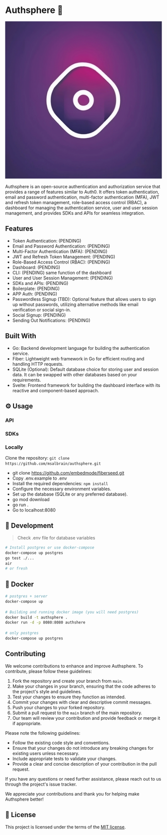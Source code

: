 # Authsphere 🔐

![authspere](authsphere_logo.jpeg)


Authsphere is an open-source authentication and authorization service that provides a range of features similar to Auth0. It offers token authentication, email and password authentication, multi-factor authentication (MFA), JWT and refresh token management, role-based access control (RBAC), a dashboard for managing the authentication service, user and user session management, and provides SDKs and APIs for seamless integration.

## Features

- Token Authentication: (PENDING)
- Email and Password Authentication: (PENDING)
- Multi-Factor Authentication (MFA): (PENDING)
- JWT and Refresh Token Management: (PENDING)
- Role-Based Access Control (RBAC): (PENDING)
- Dashboard: (PENDING)
- CLI: (PENDING) same function of the dashboard
- User and User Session Management: (PENDING)
- SDKs and APIs: (PENDING)
- Boilerplate: (PENDING)
- APP Auth: (PENDING)
- Passwordless Signup (TBD): Optional feature that allows users to sign up without passwords, utilizing alternative methods like email verification or social sign-in.
- Social Signup: (PENDING)
- Sending Out Notifications: (PENDING)



## Built With

- Go: Backend development language for building the authentication service.
- Fiber: Lightweight web framework in Go for efficient routing and handling HTTP requests.
- SQLite (Optional): Default database choice for storing user and session data. It can be swapped with other databases based on your requirements.
- Svelte: Frontend framework for building the dashboard interface with its reactive and component-based approach.


## ⚙️ Usage

### API 

### SDKs

### Locally

Clone the repository: `git clone https://github.com/msalbrain/authsphere.git`

- git clone https://github.com/embedmode/fiberseed.git
- Copy .env.example to .env
- Install the required dependencies: `npm install`
- Configure the necessary environment variables.
- Set up the database (SQLite or any preferred database).
- go mod download
- go run .
- Go to localhost:8080

## 🚧 Development

> Check .env file for database variables

```sh
# Install postgres or use docker-compose
docker-compose up postgres
go test ./...
air
# or fresh
```

## 🐳 Docker

```sh
# postgres + server
docker-compose up

# Building and running docker image (you will need postgres)
docker build -t authsphere .
docker run -d -p 8080:8080 authshere

# only postgres
docker-compose up postgres
```


## Contributing

We welcome contributions to enhance and improve Authsphere. To contribute, please follow these guidelines:

1. Fork the repository and create your branch from `main`.
2. Make your changes in your branch, ensuring that the code adheres to the project's style and guidelines.
3. Test your changes to ensure they function as intended.
4. Commit your changes with clear and descriptive commit messages.
5. Push your changes to your forked repository.
6. Submit a pull request to the `main` branch of the main repository.
7. Our team will review your contribution and provide feedback or merge it if appropriate.

Please note the following guidelines:

- Follow the existing code style and conventions.
- Ensure that your changes do not introduce any breaking changes for existing users unless necessary.
- Include appropriate tests to validate your changes.
- Provide a clear and concise description of your contribution in the pull request.


If you have any questions or need further assistance, please reach out to us through the project's issue tracker.

We appreciate your contributions and thank you for helping make Authsphere better!

## 📄 License

This project is licensed under the terms of the
[MIT license](/LICENSE).
